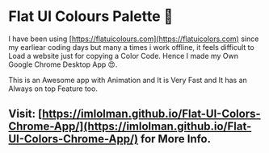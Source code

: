 # Flat UI Colours Palette 🎨

I have been using [https://flatuicolours.com](https://flatuicolors.com) since my earliear coding days but many a times i work offline, it feels difficult to Load a website just for copying a Color Code. Hence I made my Own Google Chrome Desktop App 😍.

This is an Awesome app with Animation and It is Very Fast and It has an Always on top Feature too.

## Visit: [https://imlolman.github.io/Flat-UI-Colors-Chrome-App/](https://imlolman.github.io/Flat-UI-Colors-Chrome-App/) for More Info.

